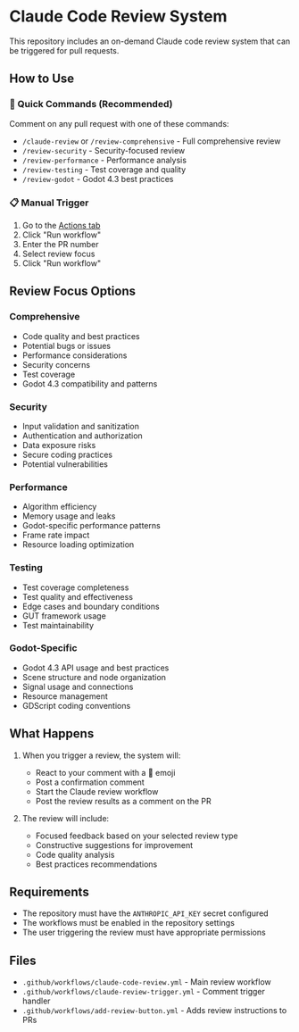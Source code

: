 # Claude Code Review System

This repository includes an on-demand Claude code review system that can be triggered for pull requests.

## How to Use

### 🚀 Quick Commands (Recommended)
Comment on any pull request with one of these commands:
- `/claude-review` or `/review-comprehensive` - Full comprehensive review
- `/review-security` - Security-focused review
- `/review-performance` - Performance analysis  
- `/review-testing` - Test coverage and quality
- `/review-godot` - Godot 4.3 best practices

### 📋 Manual Trigger
1. Go to the [Actions tab](../../actions/workflows/claude-code-review.yml)
2. Click "Run workflow"
3. Enter the PR number
4. Select review focus
5. Click "Run workflow"

## Review Focus Options

### Comprehensive
- Code quality and best practices
- Potential bugs or issues
- Performance considerations
- Security concerns
- Test coverage
- Godot 4.3 compatibility and patterns

### Security
- Input validation and sanitization
- Authentication and authorization
- Data exposure risks
- Secure coding practices
- Potential vulnerabilities

### Performance
- Algorithm efficiency
- Memory usage and leaks
- Godot-specific performance patterns
- Frame rate impact
- Resource loading optimization

### Testing
- Test coverage completeness
- Test quality and effectiveness
- Edge cases and boundary conditions
- GUT framework usage
- Test maintainability

### Godot-Specific
- Godot 4.3 API usage and best practices
- Scene structure and node organization
- Signal usage and connections
- Resource management
- GDScript coding conventions

## What Happens

1. When you trigger a review, the system will:
   - React to your comment with a 🚀 emoji
   - Post a confirmation comment
   - Start the Claude review workflow
   - Post the review results as a comment on the PR

2. The review will include:
   - Focused feedback based on your selected review type
   - Constructive suggestions for improvement
   - Code quality analysis
   - Best practices recommendations

## Requirements

- The repository must have the `ANTHROPIC_API_KEY` secret configured
- The workflows must be enabled in the repository settings
- The user triggering the review must have appropriate permissions

## Files

- `.github/workflows/claude-code-review.yml` - Main review workflow
- `.github/workflows/claude-review-trigger.yml` - Comment trigger handler
- `.github/workflows/add-review-button.yml` - Adds review instructions to PRs